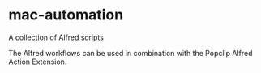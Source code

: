 # mac-automation

A collection of Alfred scripts

The Alfred workflows can be used in combination with the Popclip Alfred Action Extension.

